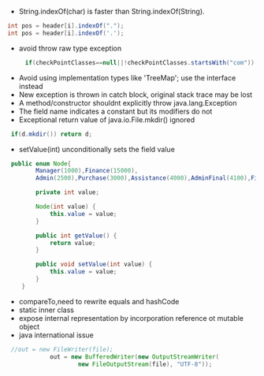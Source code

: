 - String.indexOf(char) is faster than String.indexOf(String).
```java
int pos = header[i].indexOf(".");
int pos = header[i].indexOf('.');
```
- avoid throw raw type exception
```java
     if(checkPointClasses==null||!checkPointClasses.startsWith("com")) throw  new RuntimeException(checkPointClasses+"检查点输入错误，请校验");
```

- Avoid using implementation types like 'TreeMap'; use the interface instead
- New exception is thrown in catch block, original stack trace may be lost
- A method/constructor shouldnt explicitly throw java.lang.Exception
- The field name indicates a constant but its modifiers do not
- Exceptional return value of java.io.File.mkdir() ignored
```java
 if(d.mkdir()) return d;
``` 
- setValue(int) unconditionally sets the field value 
```java
 public enum Node{
        Manager(1000),Finance(15000),
        Admin(2500),Purchase(3000),Assistance(4000),AdminFinal(4100),FinanceFinal(5000);

        private int value;

        Node(int value) {
            this.value = value;
        }

        public int getValue() {
            return value;
        }

        public void setValue(int value) {
            this.value = value;
        }
    }
```

- compareTo,need to rewrite equals and hashCode
- static inner class
- expose internal representation by incorporation reference ot mutable object
- java international issue
```java
 //out = new FileWriter(file);
            out = new BufferedWriter(new OutputStreamWriter(
                    new FileOutputStream(file), "UTF-8"));
```
